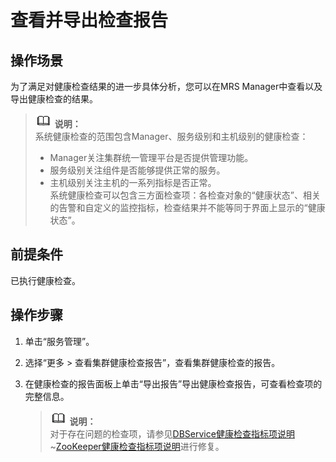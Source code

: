 # 查看并导出检查报告<a name="ZH-CN_TOPIC_0035251716"></a>

## 操作场景<a name="sfafe64b4633d477a94c766704418cc78"></a>

为了满足对健康检查结果的进一步具体分析，您可以在MRS Manager中查看以及导出健康检查的结果。

>![](public_sys-resources/icon-note.gif) **说明：**   
>系统健康检查的范围包含Manager、服务级别和主机级别的健康检查：  
>-   Manager关注集群统一管理平台是否提供管理功能。  
>-   服务级别关注组件是否能够提供正常的服务。  
>-   主机级别关注主机的一系列指标是否正常。  
>系统健康检查可以包含三方面检查项：各检查对象的“健康状态”、相关的告警和自定义的监控指标，检查结果并不能等同于界面上显示的“健康状态”。  

## 前提条件<a name="s1460bd0a4da84a309684ee75cd312021"></a>

已执行健康检查。

## 操作步骤<a name="s6c0ec3bfb17148a39544e41fa912c767"></a>

1.  单击“服务管理”。
2.  选择“更多 \> 查看集群健康检查报告”，查看集群健康检查的报告。
3.  在健康检查的报告面板上单击“导出报告”导出健康检查报告，可查看检查项的完整信息。

    >![](public_sys-resources/icon-note.gif) **说明：**   
    >对于存在问题的检查项，请参见[DBService健康检查指标项说明](DBService健康检查指标项说明.md)\~[ZooKeeper健康检查指标项说明](ZooKeeper健康检查指标项说明.md)进行修复。  


